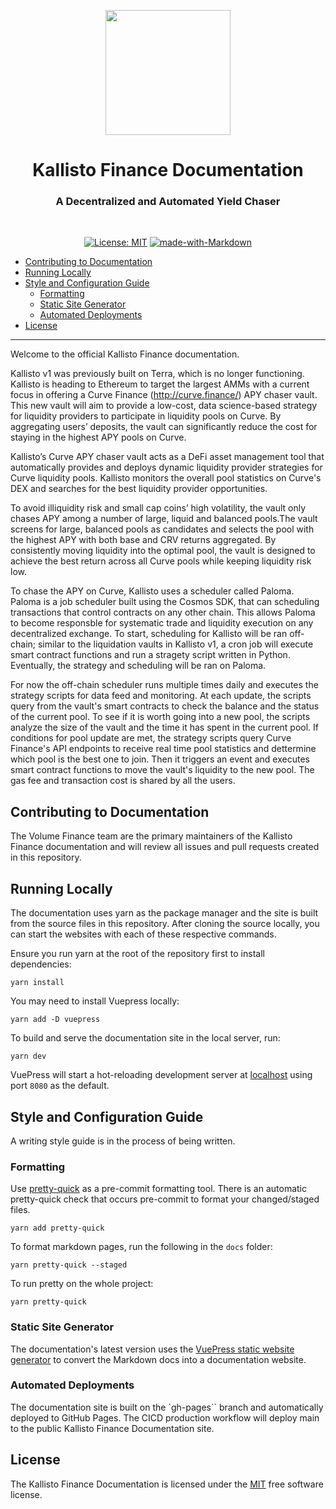 <p align="center">
<img align="center" src="https://pbs.twimg.com/profile_images/1516477796029284353/KmZ8uxmk_400x400.jpg" width="200">
</p>

<div align="Center">
<h1>Kallisto Finance Documentation</h1>
<h3> A Decentralized and Automated Yield Chaser </h3>
<br>

[![License: MIT](https://img.shields.io/badge/License-MIT-yellow.svg)](https://opensource.org/licenses/MIT)
[![made-with-Markdown](https://img.shields.io/badge/Made%20with-Markdown-1f425f.svg)](https://www.markdownguide.org/)
</div>

<!-- TOC -->
- [Contributing to Documentation](#contributing-to-documentation)
- [Running Locally](#running-locally)
- [Style and Configuration Guide](#style-and-configuration-guide)
  - [Formatting](#formatting)
  - [Static Site Generator](#static-site-generator)
  - [Automated Deployments](#automated-deployments)
- [License](#license)
<!-- /TOC -->

---

Welcome to the official Kallisto Finance documentation.

Kallisto v1 was previously built on Terra, which is no longer functioning. Kallisto is heading 
to Ethereum to target the largest AMMs with a current focus in offering a Curve Finance (http://curve.finance/) APY chaser 
vault. This new vault will aim to provide a low-cost, data science-based strategy for liquidity 
providers to participate in liquidity pools on Curve. By aggregating users’ deposits, 
the vault can significantly reduce the cost for staying in the highest APY pools on Curve.

Kallisto’s Curve APY chaser vault acts as a DeFi asset management tool that automatically provides 
and deploys dynamic liquidity provider strategies for Curve liquidity pools. Kallisto monitors the overall pool 
statistics on Curve's DEX and searches for the best liquidity provider opportunities.

To avoid illiquidity risk and small cap coins’ high volatility, the vault only chases APY among a 
number of large, liquid and balanced pools.The vault screens for large, balanced pools as candidates 
and selects the pool with the highest APY with both base and CRV returns aggregated. By consistently 
moving liquidity into the optimal pool, the vault is designed to achieve the best return across all 
Curve pools while keeping liquidity risk low.

To chase the APY on Curve, Kallisto uses a scheduler called Paloma. Paloma is a job scheduler built
using the Cosmos SDK, that can scheduling transactions that control contracts on any other chain.
This allows Paloma to become responsble for systematic trade and liquidity execution on any decentralized 
exchange. To start, scheduling for Kallisto will be ran off-chain; similar to the liquidation vaults in 
Kallisto  v1, a cron job will execute smart contract functions and run a stragety script written in Python. 
Eventually, the strategy and scheduling will be ran on Paloma.

For now the off-chain scheduler runs multiple times daily and executes the strategy scripts for data feed and monitoring. 
At each update, the scripts query from the vault's smart contracts to check the balance and the status of the current pool.
To see if it is worth going into a new pool, the scripts analyze the size of the vault and the time it has spent in the current pool.
If conditions for pool update are met, the strategy scripts query Curve Finance's API endpoints to receive real time pool statistics and dettermine
which pool is the best one to join. Then it triggers an event and executes smart contract functions to move the vault's liquidity to the new pool.
The gas fee and transaction cost is shared by all the users.

## Contributing to Documentation

The Volume Finance team are the primary maintainers of the Kallisto Finance documentation and will review 
all issues and pull requests created in this repository.

## Running Locally

The documentation uses yarn as the package manager and the site is built from the source files in this 
repository. After cloning the source locally, you can start the websites with each of these respective 
commands. 

Ensure you run yarn at the root of the repository first to install dependencies:

```ssh
yarn install
```

You may need to install Vuepress locally:

```ssh
yarn add -D vuepress
```

To build and serve the documentation site in the local server, run:

```ssh
yarn dev
```

VuePress will start a hot-reloading development server at [localhost](http://localhost:8080)
using port `8080` as the default.

## Style and Configuration Guide

A writing style guide is in the process of being written.

### Formatting

Use [pretty-quick](https://prettier.io/docs/en/precommit.html#option-2-pretty-quickhttpsgithubcomazzpretty-quick) 
as a pre-commit formatting tool. There is an automatic pretty-quick check that occurs pre-commit to format your 
changed/staged files.

```ssh
yarn add pretty-quick
```

To format markdown pages, run the following in the `docs` folder:

```ssh
yarn pretty-quick --staged
```

To run pretty on the whole project: 

```ssh
yarn pretty-quick
```

### Static Site Generator

The documentation's latest version uses the [VuePress static website generator](https://vuepress.vuejs.org/) 
to convert the Markdown docs into a documentation website.

### Automated Deployments

The documentation site is built on the `gh-pages`` branch and automatically deployed to GitHub Pages.
The CICD production workflow will deploy main to the public Kallisto Finance Documentation site.

## License

The Kallisto Finance Documentation is licensed under the [MIT](LICENSE) free software license.
